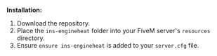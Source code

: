 **Installation:**

1. Download the repository.
2. Place the `ins-engineheat` folder into your FiveM server's `resources` directory.
3. Ensure `ensure ins-engineheat` is added to your `server.cfg` file.
